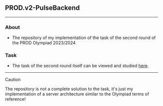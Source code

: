 ## PROD.v2-PulseBackend
___
### About
- The repository of my implementation of the task of the second round of the PROD Olympiad 2023/2024
### Task
- The task of the second round itself can be viewed and studied [here](https://github.com/Central-University-IT/test-python/blob/main/README.md).
___
>[!CAUTION]
> The repository is not a complete solution to the task, it's just my implementation of a server architecture similar to the Olympiad terms of reference!